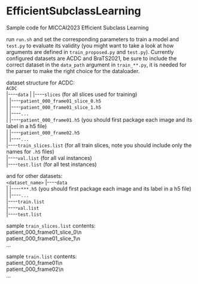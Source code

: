 # EfficientSubclassLearning
Sample code for MICCAI2023 Efficient Subclass Learning

run `run.sh` and set the corresponding parameters to train a model and `test.py` to evaluate its validity (you might want to take a look at how arguments are defined in `train_proposed.py` and `test.py`). Currently configured datasets are ACDC and BraTS2021, be sure to include the correct dataset in the `data_path` argument in `train_**.py`, it is needed for the parser to make the right choice for the dataloader.

dataset structure for ACDC:  
`ACDC`  
  |----`data`
  |       |----`slices` (for all slices used for training)  
  |               |----`patient_000_frame01_slice_0.h5`  
  |               |----`patient_000_frame01_slice_1.h5`  
  |               |----`...`  
  |       |----`patient_000_frame01.h5` (you should first package each image and its label in a h5 file)  
  |       |----`patient_000_frame02.h5`  
  |       |----`...`  
  |----`train_slices.list` (for all train slices, note you should include only the names for `.h5` files)  
  |----`val.list` (for all val instances)  
  |----`test.list` (for all test instances)  

and for other datasets:  
`<dataset_name>`
  |----`data`  
  |     |----`***.h5` (you should first package each image and its label in a h5 file)  
  |     |----`...`   
  |----`train.list`  
  |----`val.list`  
  |----`test.list`  

sample `train_slices.list` contents:<br />
patient_000_frame01_slice_0\n<br />
patient_000_frame01_slice_1\n<br />
...

sample `train.list` contents:<br />
patient_000_frame01\n<br />
patient_000_frame02\n<br />
...
